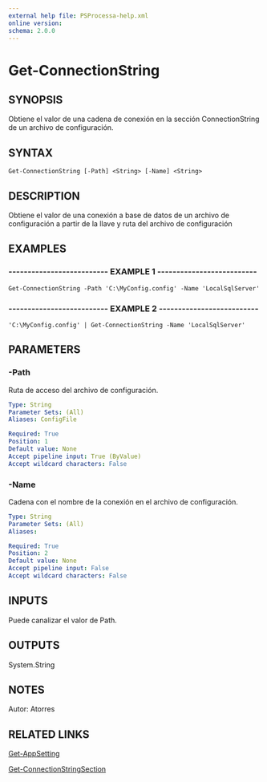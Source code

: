 ```yaml
---
external help file: PSProcessa-help.xml
online version: 
schema: 2.0.0
---
```


# Get-ConnectionString

## SYNOPSIS
Obtiene el valor de una cadena de conexión en la sección ConnectionString de un archivo de configuración.

## SYNTAX

```
Get-ConnectionString [-Path] <String> [-Name] <String>
```

## DESCRIPTION
Obtiene el valor de una conexión a base de datos de un archivo de configuración a partir de la llave y ruta del archivo de configuración

## EXAMPLES

### -------------------------- EXAMPLE 1 --------------------------
```
Get-ConnectionString -Path 'C:\MyConfig.config' -Name 'LocalSqlServer'
```

### -------------------------- EXAMPLE 2 --------------------------
```
'C:\MyConfig.config' | Get-ConnectionString -Name 'LocalSqlServer'
```

## PARAMETERS

### -Path
Ruta de acceso del archivo de configuración.

```yaml
Type: String
Parameter Sets: (All)
Aliases: ConfigFile

Required: True
Position: 1
Default value: None
Accept pipeline input: True (ByValue)
Accept wildcard characters: False
```

### -Name
Cadena con el nombre de la conexión en el archivo de configuración.

```yaml
Type: String
Parameter Sets: (All)
Aliases: 

Required: True
Position: 2
Default value: None
Accept pipeline input: False
Accept wildcard characters: False
```

## INPUTS
Puede canalizar el valor de Path.

## OUTPUTS
System.String

## NOTES
Autor: Atorres

## RELATED LINKS

[Get-AppSetting](Get-AppSetting.md)

[Get-ConnectionStringSection](Get-ConnectionStringSection.md)

